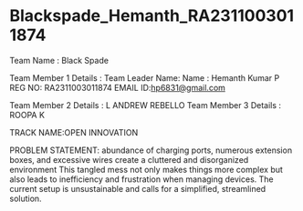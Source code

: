 # Blackspade_Hemanth_RA2311003011874

Team Name : Black Spade

Team Member 1 Details : 
Team Leader Name:
Name : Hemanth Kumar P
REG NO: RA2311003011874
EMAIL ID:hp6831@gmail.com

Team Member 2 Details : L ANDREW REBELLO
Team Member 3 Details : ROOPA K


TRACK NAME:OPEN INNOVATION

PROBLEM STATEMENT:
abundance of charging ports, numerous extension boxes,
and excessive wires create a cluttered and disorganized environment
This tangled mess not only makes things more complex but also leads to inefficiency and frustration when managing devices. 
The current setup is unsustainable and calls for a simplified, streamlined solution.
